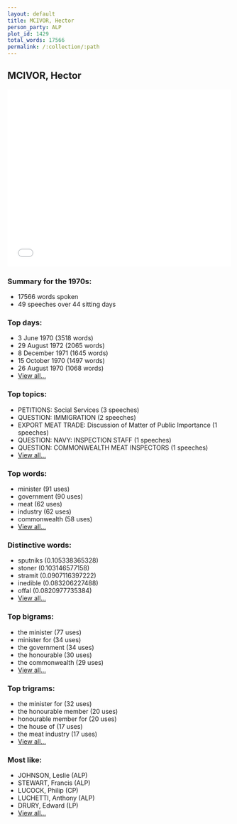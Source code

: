```yaml
---
layout: default
title: MCIVOR, Hector
person_party: ALP
plot_id: 1429
total_words: 17566
permalink: /:collection/:path
---
```


## MCIVOR, Hector

<iframe width="100%" height="400" frameborder="0" scrolling="no" src="//plot.ly/~wragge/1429.embed"></iframe>


### Summary for the 1970s:

* 17566 words spoken
* 49 speeches over 44 sitting days


### Top days:

* 3 June 1970 (3518 words)
* 29 August 1972 (2065 words)
* 8 December 1971 (1645 words)
* 15 October 1970 (1497 words)
* 26 August 1970 (1068 words)
* [View all...](days/)


### Top topics:

* PETITIONS: Social Services (3 speeches)
* QUESTION: IMMIGRATION (2 speeches)
* EXPORT MEAT TRADE: Discussion of Matter of Public Importance (1 speeches)
* QUESTION: NAVY: INSPECTION STAFF (1 speeches)
* QUESTION: COMMONWEALTH MEAT INSPECTORS (1 speeches)
* [View all...](topics/)


### Top words:

* minister (91 uses)
* government (90 uses)
* meat (62 uses)
* industry (62 uses)
* commonwealth (58 uses)
* [View all...](words/)


### Distinctive words:

* sputniks (0.105338365328)
* stoner (0.103146577158)
* stramit (0.0907116397222)
* inedible (0.083206227488)
* offal (0.0820977735384)
* [View all...](sig_words/)


### Top bigrams:

* the minister (77 uses)
* minister for (34 uses)
* the government (34 uses)
* the honourable (30 uses)
* the commonwealth (29 uses)
* [View all...](bigrams/)


### Top trigrams:

* the minister for (32 uses)
* the honourable member (20 uses)
* honourable member for (20 uses)
* the house of (17 uses)
* the meat industry (17 uses)
* [View all...](trigrams/)


### Most like:

* JOHNSON, Leslie (ALP)
* STEWART, Francis (ALP)
* LUCOCK, Philip (CP)
* LUCHETTI, Anthony (ALP)
* DRURY, Edward (LP)
* [View all...](similarities/)
